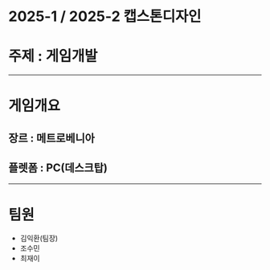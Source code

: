 # 2025-1 / 2025-2 캡스톤디자인
# 주제 : 게임개발

---

# 게임개요
## 장르 : 메트로베니아
## 플렛폼 : PC(데스크탑)

---

# 팀원
- 김익환(팀장)
- 조수민
- 최재이
